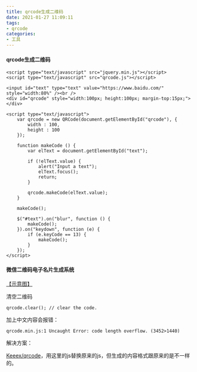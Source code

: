 ```yaml
---
title: qrcode生成二维码
date: 2021-01-27 11:09:11
tags:
- qrcode
categories: 
- 工具
---
```


####  qrcode生成二维码

```
<script type="text/javascript" src="jquery.min.js"></script>
<script type="text/javascript" src="qrcode.js"></script>
```

```
<input id="text" type="text" value="https://www.baidu.com/" style="width:80%" /><br />
<div id="qrcode" style="width:100px; height:100px; margin-top:15px;"></div>
```

```
<script type="text/javascript">
    var qrcode = new QRCode(document.getElementById("qrcode"), {
        width : 100,
        height : 100
    });

    function makeCode () {		
        var elText = document.getElementById("text");

        if (!elText.value) {
            alert("Input a text");
            elText.focus();
            return;
        }

        qrcode.makeCode(elText.value);
    }

    makeCode();

    $("#text").on("blur", function () {
        makeCode();
    }).on("keydown", function (e) {
        if (e.keyCode == 13) {
            makeCode();
        }
    });
</script>
```

#### 微信二维码电子名片生成系统

[【示意图】](https://gitee.com/winney/work/blob/master/Plugs/qrcode/code.png)

清空二维码

```
qrcode.clear(); // clear the code.
```

加上中文内容会报错：

```
qrcode.min.js:1 Uncaught Error: code length overflow. (3452>1440)
```

解决方案：

 [Keeex/qrcode]( https://github.com/KeeeX/qrcodejs)，用这里的js替换原来的js，但生成的内容格式跟原来的是不一样的。